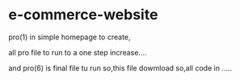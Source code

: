# e-commerce-website
pro(1) in simple homepage to create, 

all pro file to run to a one step increase....

and pro(6) is final file tu run so,this file dowmload so,all code in .....
